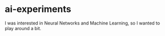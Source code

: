 # ai-experiments
I was interested in Neural Networks and Machine Learning, so I wanted to play around a bit.

